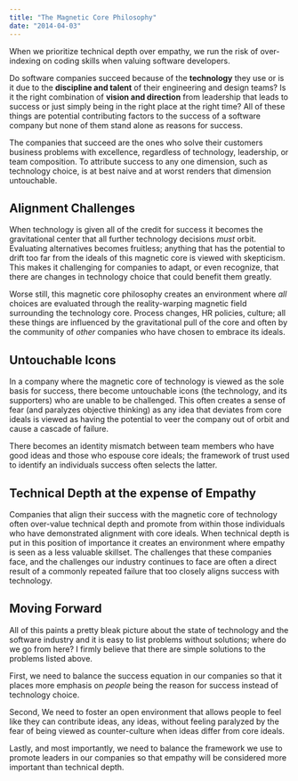 ```yaml
---
title: "The Magnetic Core Philosophy"
date: "2014-04-03"
---
```


<aside class="tldr">
When we prioritize technical depth over empathy, we run the risk of over-indexing on coding skills when valuing software developers.
</aside>

Do software companies succeed because of the **technology** they use or is it due to the **discipline and talent** of their engineering and design teams? Is it the right combination of **vision and direction** from leadership that leads to success or just simply being in the right place at the right time? All of these things are potential contributing factors to the success of a software company but none of them stand alone as reasons for success.

The companies that succeed are the ones who solve their customers business problems with excellence, regardless of technology, leadership, or team composition. To attribute success to any one dimension, such as technology choice, is at best naive and at worst renders that dimension untouchable.

## Alignment Challenges

When technology is given all of the credit for success it becomes the gravitational center that all further technology decisions _must_ orbit. Evaluating alternatives becomes fruitless; anything that has the potential to drift too far from the ideals of this magnetic core is viewed with skepticism. This makes it challenging for companies to adapt, or even recognize, that there are changes in technology choice that could benefit them greatly.

Worse still, this magnetic core philosophy creates an environment where _all_ choices are evaluated through the reality-warping magnetic field surrounding the technology core. Process changes, HR policies, culture; all these things are influenced by the gravitational pull of the core and often by the community of _other_ companies who have chosen to embrace its ideals.

## Untouchable Icons

In a company where the magnetic core of technology is viewed as the sole basis for success, there become untouchable icons (the technology, and its supporters) who are unable to be challenged. This often creates a sense of fear (and paralyzes objective thinking) as any idea that deviates from core ideals is viewed as having the potential to veer the company out of orbit and cause a cascade of failure.

There becomes an identity mismatch between team members who have good ideas and those who espouse core ideals; the framework of trust used to identify an individuals success often selects the latter.

## Technical Depth at the expense of Empathy

Companies that align their success with the magnetic core of technology often over-value technical depth and promote from within those individuals who have demonstrated alignment with core ideals. When technical depth is put in this position of importance it creates an environment where empathy is seen as a less valuable skillset. The challenges that these companies face, and the challenges our industry continues to face are often a direct result of a commonly repeated failure that too closely aligns success with technology.

## Moving Forward

All of this paints a pretty bleak picture about the state of technology and the software industry and it is easy to list problems without solutions; where do we go from here? I firmly believe that there are simple solutions to the problems listed above.

First, we need to balance the success equation in our companies so that it places more emphasis on _people_ being the reason for success instead of technology choice.

Second, We need to foster an open environment that allows people to feel like they can contribute ideas, any ideas, without feeling paralyzed by the fear of being viewed as counter-culture when ideas differ from core ideals.

Lastly, and most importantly, we need to balance the framework we use to promote leaders in our companies so that empathy will be considered more important than technical depth.
